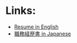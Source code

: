 # Links:

- [Resume in English](https://github.com/matope/resume/blob/master/resume.en.md)
- [職務経歴書 in Japanese](https://github.com/matope/resume/blob/master/resume.ja.md)